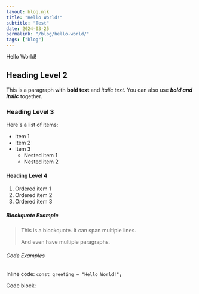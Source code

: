 ```yaml
---
layout: blog.njk
title: "Hello World!"
subtitle: "Test"
date: 2024-03-25
permalink: "/blog/hello-world/"
tags: ["blog"]
---
```


Hello World!

## Heading Level 2

This is a paragraph with **bold text** and *italic text*. You can also use ***bold and italic*** together.

### Heading Level 3

Here's a list of items:

- Item 1
- Item 2
- Item 3
  - Nested item 1
  - Nested item 2

#### Heading Level 4

1. Ordered item 1
2. Ordered item 2
3. Ordered item 3

##### Blockquote Example

> This is a blockquote.
> It can span multiple lines.
> 
> And even have multiple paragraphs.

###### Code Examples

Inline code: `const greeting = "Hello World!";`

Code block:
